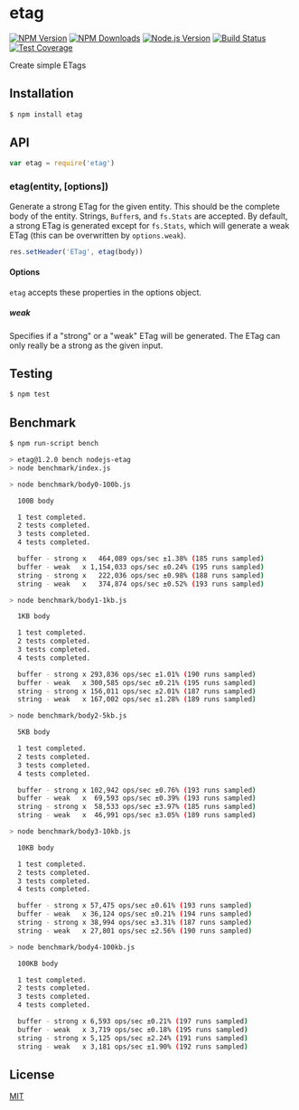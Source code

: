 # etag

[![NPM Version][npm-image]][npm-url]
[![NPM Downloads][downloads-image]][downloads-url]
[![Node.js Version][node-version-image]][node-version-url]
[![Build Status][travis-image]][travis-url]
[![Test Coverage][coveralls-image]][coveralls-url]

Create simple ETags

## Installation

```sh
$ npm install etag
```

## API

```js
var etag = require('etag')
```

### etag(entity, [options])

Generate a strong ETag for the given entity. This should be the complete
body of the entity. Strings, `Buffer`s, and `fs.Stats` are accepted. By
default, a strong ETag is generated except for `fs.Stats`, which will
generate a weak ETag (this can be overwritten by `options.weak`).

```js
res.setHeader('ETag', etag(body))
```

#### Options

`etag` accepts these properties in the options object.

##### weak

Specifies if a "strong" or a "weak" ETag will be generated. The ETag can only
really be a strong as the given input.

## Testing

```sh
$ npm test
```

## Benchmark

```bash
$ npm run-script bench

> etag@1.2.0 bench nodejs-etag
> node benchmark/index.js

> node benchmark/body0-100b.js

  100B body

  1 test completed.
  2 tests completed.
  3 tests completed.
  4 tests completed.

  buffer - strong x   464,089 ops/sec ±1.38% (185 runs sampled)
  buffer - weak   x 1,154,033 ops/sec ±0.24% (195 runs sampled)
  string - strong x   222,036 ops/sec ±0.98% (188 runs sampled)
  string - weak   x   374,874 ops/sec ±0.52% (193 runs sampled)

> node benchmark/body1-1kb.js

  1KB body

  1 test completed.
  2 tests completed.
  3 tests completed.
  4 tests completed.

  buffer - strong x 293,836 ops/sec ±1.01% (190 runs sampled)
  buffer - weak   x 300,585 ops/sec ±0.21% (195 runs sampled)
  string - strong x 156,011 ops/sec ±2.01% (187 runs sampled)
  string - weak   x 167,002 ops/sec ±1.28% (189 runs sampled)

> node benchmark/body2-5kb.js

  5KB body

  1 test completed.
  2 tests completed.
  3 tests completed.
  4 tests completed.

  buffer - strong x 102,942 ops/sec ±0.76% (193 runs sampled)
  buffer - weak   x  69,593 ops/sec ±0.39% (193 runs sampled)
  string - strong x  58,533 ops/sec ±3.97% (185 runs sampled)
  string - weak   x  46,991 ops/sec ±3.05% (189 runs sampled)

> node benchmark/body3-10kb.js

  10KB body

  1 test completed.
  2 tests completed.
  3 tests completed.
  4 tests completed.

  buffer - strong x 57,475 ops/sec ±0.61% (193 runs sampled)
  buffer - weak   x 36,124 ops/sec ±0.21% (194 runs sampled)
  string - strong x 38,994 ops/sec ±3.31% (187 runs sampled)
  string - weak   x 27,801 ops/sec ±2.56% (190 runs sampled)

> node benchmark/body4-100kb.js

  100KB body

  1 test completed.
  2 tests completed.
  3 tests completed.
  4 tests completed.

  buffer - strong x 6,593 ops/sec ±0.21% (197 runs sampled)
  buffer - weak   x 3,719 ops/sec ±0.18% (195 runs sampled)
  string - strong x 5,125 ops/sec ±2.24% (191 runs sampled)
  string - weak   x 3,181 ops/sec ±1.90% (192 runs sampled)
```

## License

[MIT](LICENSE)

[npm-image]: https://img.shields.io/npm/v/etag.svg?style=flat
[npm-url]: https://npmjs.org/package/etag
[node-version-image]: https://img.shields.io/badge/node.js-%3E%3D_0.8-brightgreen.svg?style=flat
[node-version-url]: http://nodejs.org/download/
[travis-image]: https://img.shields.io/travis/jshttp/etag.svg?style=flat
[travis-url]: https://travis-ci.org/jshttp/etag
[coveralls-image]: https://img.shields.io/coveralls/jshttp/etag.svg?style=flat
[coveralls-url]: https://coveralls.io/r/jshttp/etag?branch=master
[downloads-image]: https://img.shields.io/npm/dm/etag.svg?style=flat
[downloads-url]: https://npmjs.org/package/etag
